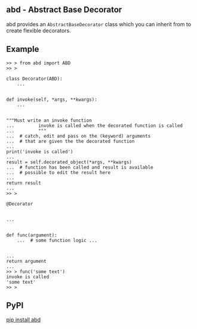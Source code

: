 abd - Abstract Base Decorator
---

abd provides an `AbstractBaseDecorator` class which you can inherit from to create flexible decorators.

## Example

```Python3
>> > from abd import ABD
>> >

class Decorator(ABD):
    ...


def invoke(self, *args, **kwargs):
    ...


"""Must write an invoke function
...         invoke is called when the decorated function is called
...         """
...  # catch, edit and pass on the (keyword) arguments
...  # that are given the the decorated function
...
print('invoke is called')
...
result = self.decorated_object(*args, **kwargs)
...  # function has been called and result is available
...  # possible to edit the result here
...
return result
...
>> >

@Decorator


...


def func(argument):
    ...  # some function logic ...


...
return argument
...
>> > func('some text')
invoke is called
'some text'
>> > 
```

## PyPI
[pip install abd](https://pypi.org/project/abd/ "PyPI abd page")
